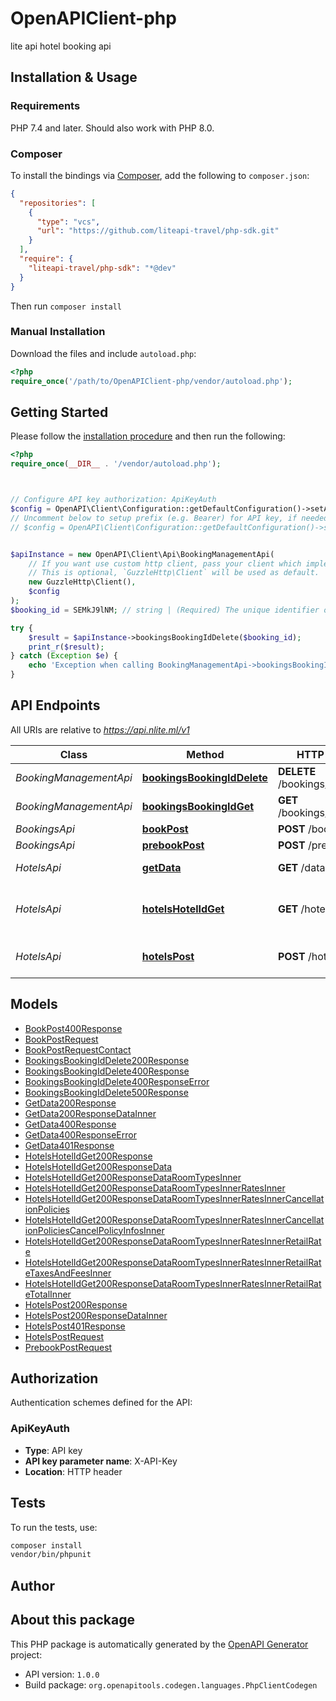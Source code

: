# OpenAPIClient-php

lite api hotel booking api


## Installation & Usage

### Requirements

PHP 7.4 and later.
Should also work with PHP 8.0.

### Composer

To install the bindings via [Composer](https://getcomposer.org/), add the following to `composer.json`:

```json
{
  "repositories": [
    {
      "type": "vcs",
      "url": "https://github.com/liteapi-travel/php-sdk.git"
    }
  ],
  "require": {
    "liteapi-travel/php-sdk": "*@dev"
  }
}
```

Then run `composer install`

### Manual Installation

Download the files and include `autoload.php`:

```php
<?php
require_once('/path/to/OpenAPIClient-php/vendor/autoload.php');
```

## Getting Started

Please follow the [installation procedure](#installation--usage) and then run the following:

```php
<?php
require_once(__DIR__ . '/vendor/autoload.php');



// Configure API key authorization: ApiKeyAuth
$config = OpenAPI\Client\Configuration::getDefaultConfiguration()->setApiKey('X-API-Key', 'YOUR_API_KEY');
// Uncomment below to setup prefix (e.g. Bearer) for API key, if needed
// $config = OpenAPI\Client\Configuration::getDefaultConfiguration()->setApiKeyPrefix('X-API-Key', 'Bearer');


$apiInstance = new OpenAPI\Client\Api\BookingManagementApi(
    // If you want use custom http client, pass your client which implements `GuzzleHttp\ClientInterface`.
    // This is optional, `GuzzleHttp\Client` will be used as default.
    new GuzzleHttp\Client(),
    $config
);
$booking_id = SEMkJ9lNM; // string | (Required) The unique identifier of the booking you would like to update.

try {
    $result = $apiInstance->bookingsBookingIdDelete($booking_id);
    print_r($result);
} catch (Exception $e) {
    echo 'Exception when calling BookingManagementApi->bookingsBookingIdDelete: ', $e->getMessage(), PHP_EOL;
}

```

## API Endpoints

All URIs are relative to *https://api.nlite.ml/v1*

Class | Method | HTTP request | Description
------------ | ------------- | ------------- | -------------
*BookingManagementApi* | [**bookingsBookingIdDelete**](docs/Api/BookingManagementApi.md#bookingsbookingiddelete) | **DELETE** /bookings/{bookingId} | Cancel booking
*BookingManagementApi* | [**bookingsBookingIdGet**](docs/Api/BookingManagementApi.md#bookingsbookingidget) | **GET** /bookings/{bookingId} | Retrieve booking
*BookingsApi* | [**bookPost**](docs/Api/BookingsApi.md#bookpost) | **POST** /book | Book
*BookingsApi* | [**prebookPost**](docs/Api/BookingsApi.md#prebookpost) | **POST** /prebook | Prebook
*HotelsApi* | [**getData**](docs/Api/HotelsApi.md#getdata) | **GET** /data | Search by Destination/Hotel
*HotelsApi* | [**hotelsHotelIdGet**](docs/Api/HotelsApi.md#hotelshotelidget) | **GET** /hotels/{hotelId} | Get Room Availability &amp; Rates for a Hotel ID
*HotelsApi* | [**hotelsPost**](docs/Api/HotelsApi.md#hotelspost) | **POST** /hotels | Get Minimum Price for Available Hotels

## Models

- [BookPost400Response](docs/Model/BookPost400Response.md)
- [BookPostRequest](docs/Model/BookPostRequest.md)
- [BookPostRequestContact](docs/Model/BookPostRequestContact.md)
- [BookingsBookingIdDelete200Response](docs/Model/BookingsBookingIdDelete200Response.md)
- [BookingsBookingIdDelete400Response](docs/Model/BookingsBookingIdDelete400Response.md)
- [BookingsBookingIdDelete400ResponseError](docs/Model/BookingsBookingIdDelete400ResponseError.md)
- [BookingsBookingIdDelete500Response](docs/Model/BookingsBookingIdDelete500Response.md)
- [GetData200Response](docs/Model/GetData200Response.md)
- [GetData200ResponseDataInner](docs/Model/GetData200ResponseDataInner.md)
- [GetData400Response](docs/Model/GetData400Response.md)
- [GetData400ResponseError](docs/Model/GetData400ResponseError.md)
- [GetData401Response](docs/Model/GetData401Response.md)
- [HotelsHotelIdGet200Response](docs/Model/HotelsHotelIdGet200Response.md)
- [HotelsHotelIdGet200ResponseData](docs/Model/HotelsHotelIdGet200ResponseData.md)
- [HotelsHotelIdGet200ResponseDataRoomTypesInner](docs/Model/HotelsHotelIdGet200ResponseDataRoomTypesInner.md)
- [HotelsHotelIdGet200ResponseDataRoomTypesInnerRatesInner](docs/Model/HotelsHotelIdGet200ResponseDataRoomTypesInnerRatesInner.md)
- [HotelsHotelIdGet200ResponseDataRoomTypesInnerRatesInnerCancellationPolicies](docs/Model/HotelsHotelIdGet200ResponseDataRoomTypesInnerRatesInnerCancellationPolicies.md)
- [HotelsHotelIdGet200ResponseDataRoomTypesInnerRatesInnerCancellationPoliciesCancelPolicyInfosInner](docs/Model/HotelsHotelIdGet200ResponseDataRoomTypesInnerRatesInnerCancellationPoliciesCancelPolicyInfosInner.md)
- [HotelsHotelIdGet200ResponseDataRoomTypesInnerRatesInnerRetailRate](docs/Model/HotelsHotelIdGet200ResponseDataRoomTypesInnerRatesInnerRetailRate.md)
- [HotelsHotelIdGet200ResponseDataRoomTypesInnerRatesInnerRetailRateTaxesAndFeesInner](docs/Model/HotelsHotelIdGet200ResponseDataRoomTypesInnerRatesInnerRetailRateTaxesAndFeesInner.md)
- [HotelsHotelIdGet200ResponseDataRoomTypesInnerRatesInnerRetailRateTotalInner](docs/Model/HotelsHotelIdGet200ResponseDataRoomTypesInnerRatesInnerRetailRateTotalInner.md)
- [HotelsPost200Response](docs/Model/HotelsPost200Response.md)
- [HotelsPost200ResponseDataInner](docs/Model/HotelsPost200ResponseDataInner.md)
- [HotelsPost401Response](docs/Model/HotelsPost401Response.md)
- [HotelsPostRequest](docs/Model/HotelsPostRequest.md)
- [PrebookPostRequest](docs/Model/PrebookPostRequest.md)

## Authorization

Authentication schemes defined for the API:
### ApiKeyAuth

- **Type**: API key
- **API key parameter name**: X-API-Key
- **Location**: HTTP header


## Tests

To run the tests, use:

```bash
composer install
vendor/bin/phpunit
```

## Author



## About this package

This PHP package is automatically generated by the [OpenAPI Generator](https://openapi-generator.tech) project:

- API version: `1.0.0`
- Build package: `org.openapitools.codegen.languages.PhpClientCodegen`
